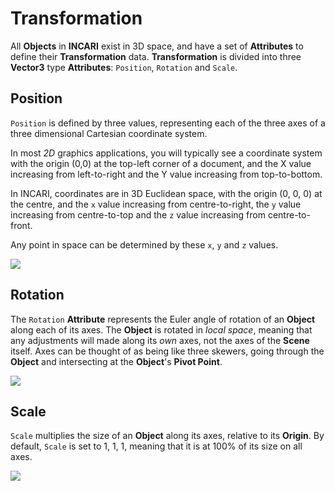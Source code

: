 # Transformation

All **Objects** in **INCARI** exist in 3D space, and have a set of **Attributes** to define their **Transformation** data. **Transformation** is divided into three **Vector3** type **Attributes**: `Position`, `Rotation` and `Scale`.

## Position

`Position` is defined by three values, representing each of the three axes of a three dimensional Cartesian coordinate system.

In most _2D_ graphics applications, you will typically see a coordinate system with the origin \(0,0\) at the top-left corner of a document, and the X value increasing from left-to-right and the Y value increasing from top-to-bottom.

In INCARI, coordinates are in 3D Euclidean space, with the origin \(0, 0, 0\) at the centre, and the `x` value increasing from centre-to-right, the `y` value increasing from centre-to-top and the `z` value increasing from centre-to-front.

Any point in space can be determined by these `x`, `y` and `z` values.

![](../../../.gitbook/assets/coordinates%20%281%29.png)

## Rotation

The `Rotation` **Attribute** represents the Euler angle of rotation of an **Object** along each of its axes. The **Object** is rotated in _local space_, meaning that any adjustments will made along its _own_ axes, not the axes of the **Scene** itself. Axes can be thought of as being like three skewers, going through the **Object** and intersecting at the **Object**'s **Pivot Point**.

![](../../../.gitbook/assets/rotation.gif)

## Scale

`Scale` multiplies the size of an **Object** along its axes, relative to its **Origin**. By default, `Scale` is set to 1, 1, 1, meaning that it is at 100% of its size on all axes.

![](../../../.gitbook/assets/scale.gif)

